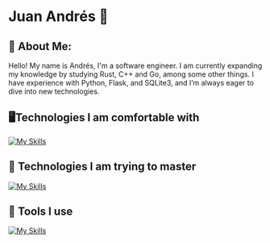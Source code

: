 # Juan Andrés 👋
## 💫 About Me:
Hello! My name is Andrés, I'm a software engineer. I am currently expanding my knowledge by studying Rust, C++ and Go, among some other things. I have experience with Python, Flask, and SQLite3, and I’m always eager to dive into new technologies.

## 🖥Technologies I am comfortable with
[![My Skills](https://skillicons.dev/icons?i=python,flask,go,sqlite)](https://skillicons.dev)
## 🌱 Technologies I am trying to master
[![My Skills](https://skillicons.dev/icons?i=rust,cpp,go,rocket)](https://skillicons.dev)
## 🧰 Tools I use
[![My Skills](https://skillicons.dev/icons?i=arch,neovim,git,github,obsidian,emacs,bash,stackoverflow,discord)](https://skillicons.dev)

